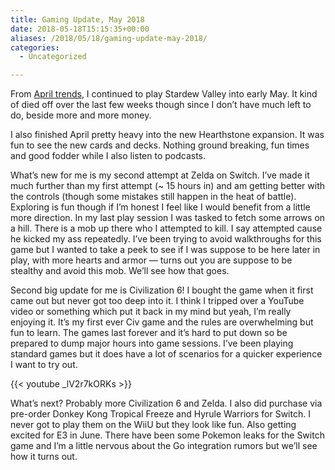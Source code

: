 ```yaml
---
title: Gaming Update, May 2018
date: 2018-05-18T15:15:35+00:00
aliases: /2018/05/18/gaming-update-may-2018/
categories:
  - Uncategorized

---
```

From [April trends][1], I continued to play Stardew Valley into early May. It kind of died off over the last few weeks though since I don&#8217;t have much left to do, beside more and more money.

I also finished April pretty heavy into the new Hearthstone expansion. It was fun to see the new cards and decks. Nothing ground breaking, fun times and good fodder while I also listen to podcasts.

What&#8217;s new for me is my second attempt at Zelda on Switch. I&#8217;ve made it much further than my first attempt (~ 15 hours in) and am getting better with the controls (though some mistakes still happen in the heat of battle). Exploring is fun though if I&#8217;m honest I feel like I would benefit from a little more direction. In my last play session I was tasked to fetch some arrows on a hill. There is a mob up there who I attempted to kill. I say attempted cause he kicked my ass repeatedly. I&#8217;ve been trying to avoid walkthroughs for this game but I wanted to take a peek to see if I was suppose to be here later in play, with more hearts and armor &#8212; turns out you are suppose to be stealthy and avoid this mob. We&#8217;ll see how that goes.

Second big update for me is Civilization 6! I bought the game when it first came out but never got too deep into it. I think I tripped over a YouTube video or something which put it back in my mind but yeah, I&#8217;m really enjoying it. It&#8217;s my first ever Civ game and the rules are overwhelming but fun to learn. The games last forever and it&#8217;s hard to put down so be prepared to dump major hours into game sessions. I&#8217;ve been playing standard games but it does have a lot of scenarios for a quicker experience I want to try out.

{{< youtube _lV2r7kORKs >}}

What&#8217;s next? Probably more Civilization 6 and Zelda. I also did purchase via pre-order Donkey Kong Tropical Freeze and Hyrule Warriors for Switch. I never got to play them on the WiiU but they look like fun. Also getting excited for E3 in June. There have been some Pokemon leaks for the Switch game and I&#8217;m a little nervous about the Go integration rumors but we&#8217;ll see how it turns out.

 [1]: http://mikezornek.com/2018/04/04/gaming-update-april-2018/